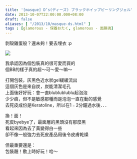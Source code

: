 ```yaml
---
title: '[masque] D’s(ディーズ) ブラックホイップピーリングジェル'
date: 2013-10-07T22:00:00.000+08:00
draft: false
aliases: [ "/2013/10/masque-ds.html" ]
tags : [glamorous - 保養おたく, glamorous - 面膜魂]
---
```


剝殼雞蛋般？還未夠！要去埋衣 :p  

[![](https://1.bp.blogspot.com/-h0tLr9aKZwg/XCOSe11ANoI/AAAAAAAAB3M/7NE6MR4YAPECuiYuIg9VUxKfU3olD4n6gCLcBGAs/s640/25.jpg)](https://1.bp.blogspot.com/-h0tLr9aKZwg/XCOSe11ANoI/AAAAAAAAB3M/7NE6MR4YAPECuiYuIg9VUxKfU3olD4n6gCLcBGAs/s1600/25.jpg)

我承認因為個包裝真的很可愛而買的  
個BB的樣子真的超～可～愛～嘛～  
  
打開包裝，灰黑色近水狀gel緩緩流出  
這個灰色是來自炭，炭能清潔毛孔  
上面後好好玩：會一直blublublublu起泡泡  
少少痕，但不是敏感那種而是泡泡一直在動的感覺  
去死皮成份是Keratoline，所以在1﹣2分鐘過水後．．．  
  
換！面！  
死皮byebye了，最面層的黑頭沒有那麼黑  
看起來因為去了黃變得白一些  
卻不像一般強力去死皮產品用後令皮膚乾燥  
  
但最重要還是：  
包裝靚！敷上時好玩！哈～